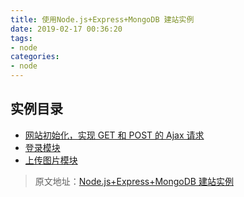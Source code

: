 ```yaml
---
title: 使用Node.js+Express+MongoDB 建站实例
date: 2019-02-17 00:36:20
tags:
- node
categories:
- node
---
```

## 实例目录
* [网站初始化，实现 GET 和 POST 的 Ajax 请求](https://github.com/yangtao2o/node-express-mongodb/blob/master/doc/doc-01-init.md)
* [登录模块](https://github.com/yangtao2o/node-express-mongodb/blob/master/doc/doc-02-login.md)
* [上传图片模块](https://github.com/yangtao2o/node-express-mongodb/blob/master/doc/doc-02-login.md)

> 原文地址：[Node.js+Express+MongoDB 建站实例](https://github.com/jiaoyanlin/myNodeProject)